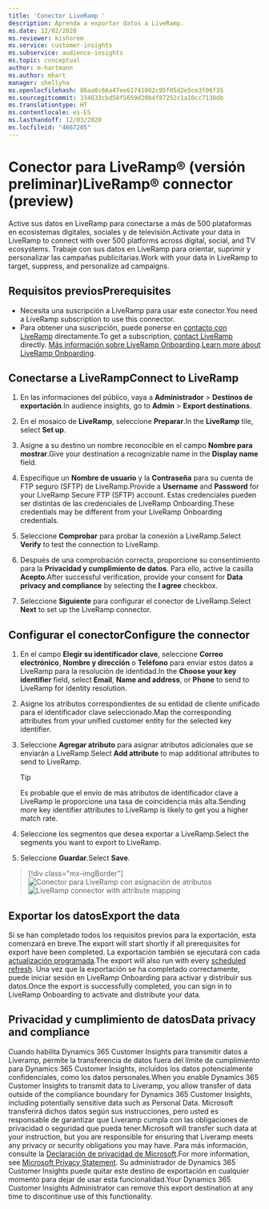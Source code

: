 ```yaml
---
title: 'Conector LiveRamp '
description: Aprenda a exportar datos a LiveRamp.
ms.date: 12/02/2020
ms.reviewer: kishorem
ms.service: customer-insights
ms.subservice: audience-insights
ms.topic: conceptual
author: m-hartmann
ms.author: mhart
manager: shellyha
ms.openlocfilehash: 86aa8c66a47ee61741082c95f05d2e5ce3f06f35
ms.sourcegitcommit: 334633cbd58f5659d20b4f87252c1a10cc7130db
ms.translationtype: HT
ms.contentlocale: es-ES
ms.lasthandoff: 12/03/2020
ms.locfileid: "4667205"
---
```

# <a name="liverampreg-connector-preview"></a><span data-ttu-id="72e4e-103">Conector para LiveRamp&reg; (versión preliminar)</span><span class="sxs-lookup"><span data-stu-id="72e4e-103">LiveRamp&reg; connector (preview)</span></span>

<span data-ttu-id="72e4e-104">Active sus datos en LiveRamp para conectarse a más de 500 plataformas en ecosistemas digitales, sociales y de televisión.</span><span class="sxs-lookup"><span data-stu-id="72e4e-104">Activate your data in LiveRamp to connect with over 500 platforms across digital, social, and TV ecosystems.</span></span> <span data-ttu-id="72e4e-105">Trabaje con sus datos en LiveRamp para orientar, suprimir y personalizar las campañas publicitarias.</span><span class="sxs-lookup"><span data-stu-id="72e4e-105">Work with your data in LiveRamp to target, suppress, and personalize ad campaigns.</span></span>

## <a name="prerequisites"></a><span data-ttu-id="72e4e-106">Requisitos previos</span><span class="sxs-lookup"><span data-stu-id="72e4e-106">Prerequisites</span></span>

- <span data-ttu-id="72e4e-107">Necesita una suscripción a LiveRamp para usar este conector.</span><span class="sxs-lookup"><span data-stu-id="72e4e-107">You need a LiveRamp subscription to use this connector.</span></span>
- <span data-ttu-id="72e4e-108">Para obtener una suscripción, puede ponerse en [contacto con LiveRamp](https://liveramp.com/contact/) directamente.</span><span class="sxs-lookup"><span data-stu-id="72e4e-108">To get a subscription, [contact LiveRamp](https://liveramp.com/contact/) directly.</span></span> <span data-ttu-id="72e4e-109">[Más información sobre LiveRamp Onboarding](https://liveramp.com/our-platform/data-onboarding/).</span><span class="sxs-lookup"><span data-stu-id="72e4e-109">[Learn more about LiveRamp Onboarding](https://liveramp.com/our-platform/data-onboarding/).</span></span>

## <a name="connect-to-liveramp"></a><span data-ttu-id="72e4e-110">Conectarse a LiveRamp</span><span class="sxs-lookup"><span data-stu-id="72e4e-110">Connect to LiveRamp</span></span>

1. <span data-ttu-id="72e4e-111">En las informaciones del público, vaya a **Administrador** > **Destinos de exportación**.</span><span class="sxs-lookup"><span data-stu-id="72e4e-111">In audience insights, go to **Admin** > **Export destinations**.</span></span>

1. <span data-ttu-id="72e4e-112">En el mosaico de **LiveRamp**, seleccione **Preparar**.</span><span class="sxs-lookup"><span data-stu-id="72e4e-112">In the **LiveRamp** tile, select **Set up**.</span></span>

1. <span data-ttu-id="72e4e-113">Asigne a su destino un nombre reconocible en el campo **Nombre para mostrar**.</span><span class="sxs-lookup"><span data-stu-id="72e4e-113">Give your destination a recognizable name in the **Display name** field.</span></span>

1. <span data-ttu-id="72e4e-114">Especifique un **Nombre de usuario** y la **Contraseña** para su cuenta de FTP seguro (SFTP) de LiveRamp.</span><span class="sxs-lookup"><span data-stu-id="72e4e-114">Provide a **Username** and **Password** for your LiveRamp Secure FTP (SFTP) account.</span></span>
<span data-ttu-id="72e4e-115">Estas credenciales pueden ser distintas de las credenciales de LiveRamp Onboarding.</span><span class="sxs-lookup"><span data-stu-id="72e4e-115">These credentials may be different from your LiveRamp Onboarding credentials.</span></span>

1. <span data-ttu-id="72e4e-116">Seleccione **Comprobar** para probar la conexión a LiveRamp.</span><span class="sxs-lookup"><span data-stu-id="72e4e-116">Select **Verify** to test the connection to LiveRamp.</span></span>

1. <span data-ttu-id="72e4e-117">Después de una comprobación correcta, proporcione su consentimiento para la **Privacidad y cumplimiento de datos**. Para ello, active la casilla **Acepto**.</span><span class="sxs-lookup"><span data-stu-id="72e4e-117">After successful verification, provide your consent for **Data privacy and compliance** by selecting the **I agree** checkbox.</span></span>

1. <span data-ttu-id="72e4e-118">Seleccione **Siguiente** para configurar el conector de LiveRamp.</span><span class="sxs-lookup"><span data-stu-id="72e4e-118">Select **Next** to set up the LiveRamp connector.</span></span>

## <a name="configure-the-connector"></a><span data-ttu-id="72e4e-119">Configurar el conector</span><span class="sxs-lookup"><span data-stu-id="72e4e-119">Configure the connector</span></span>

1. <span data-ttu-id="72e4e-120">En el campo **Elegir su identificador clave**, seleccione **Correo electrónico**, **Nombre y dirección** o **Teléfono** para enviar estos datos a LiveRamp para la resolución de identidad.</span><span class="sxs-lookup"><span data-stu-id="72e4e-120">In the **Choose your key identifier** field, select **Email**,  **Name and address**, or **Phone** to send to LiveRamp for identity resolution.</span></span>

1. <span data-ttu-id="72e4e-121">Asigne los atributos correspondientes de su entidad de cliente unificado para el identificador clave seleccionado.</span><span class="sxs-lookup"><span data-stu-id="72e4e-121">Map the corresponding attributes from your unified customer entity for the selected key identifier.</span></span>

1. <span data-ttu-id="72e4e-122">Seleccione **Agregar atributo** para asignar atributos adicionales que se enviarán a LiveRamp.</span><span class="sxs-lookup"><span data-stu-id="72e4e-122">Select **Add attribute** to map additional attributes to send to LiveRamp.</span></span>

   > [!TIP]
   > <span data-ttu-id="72e4e-123">Es probable que el envío de más atributos de identificador clave a LiveRamp le proporcione una tasa de coincidencia más alta.</span><span class="sxs-lookup"><span data-stu-id="72e4e-123">Sending more key identifier attributes to LiveRamp is likely to get you a higher match rate.</span></span>

1. <span data-ttu-id="72e4e-124">Seleccione los segmentos que desea exportar a LiveRamp.</span><span class="sxs-lookup"><span data-stu-id="72e4e-124">Select the segments you want to export to LiveRamp.</span></span>

1. <span data-ttu-id="72e4e-125">Seleccione **Guardar**.</span><span class="sxs-lookup"><span data-stu-id="72e4e-125">Select **Save**.</span></span>

> [!div class="mx-imgBorder"]
> <span data-ttu-id="72e4e-126">![Conector para LiveRamp con asignación de atributos](media/export-liveramp-segments.png "Conector para LiveRamp con asignación de atributos")</span><span class="sxs-lookup"><span data-stu-id="72e4e-126">![LiveRamp connector with attribute mapping](media/export-liveramp-segments.png "LiveRamp connector with attribute mapping")</span></span>

## <a name="export-the-data"></a><span data-ttu-id="72e4e-127">Exportar los datos</span><span class="sxs-lookup"><span data-stu-id="72e4e-127">Export the data</span></span>

<span data-ttu-id="72e4e-128">Si se han completado todos los requisitos previos para la exportación, esta comenzará en breve.</span><span class="sxs-lookup"><span data-stu-id="72e4e-128">The export will start shortly if all prerequisites for export have been completed.</span></span> <span data-ttu-id="72e4e-129">La exportación también se ejecutará con cada [actualización programada](system.md#schedule-tab).</span><span class="sxs-lookup"><span data-stu-id="72e4e-129">The export will also run with every [scheduled refresh](system.md#schedule-tab).</span></span>
<span data-ttu-id="72e4e-130">Una vez que la exportación se ha completado correctamente, puede iniciar sesión en LiveRamp Onboarding para activar y distribuir sus datos.</span><span class="sxs-lookup"><span data-stu-id="72e4e-130">Once the export is successfully completed, you can sign in to LiveRamp Onboarding to activate and distribute your data.</span></span>

## <a name="data-privacy-and-compliance"></a><span data-ttu-id="72e4e-131">Privacidad y cumplimiento de datos</span><span class="sxs-lookup"><span data-stu-id="72e4e-131">Data privacy and compliance</span></span>

<span data-ttu-id="72e4e-132">Cuando habilita Dynamics 365 Customer Insights para transmitir datos a Liveramp, permite la transferencia de datos fuera del límite de cumplimiento para Dynamics 365 Customer Insights, incluidos los datos potencialmente confidenciales, como los datos personales.</span><span class="sxs-lookup"><span data-stu-id="72e4e-132">When you enable Dynamics 365 Customer Insights to transmit data to Liveramp, you allow transfer of data outside of the compliance boundary for Dynamics 365 Customer Insights, including potentially sensitive data such as Personal Data.</span></span> <span data-ttu-id="72e4e-133">Microsoft transferirá dichos datos según sus instrucciones, pero usted es responsable de garantizar que Liveramp cumpla con las obligaciones de privacidad o seguridad que pueda tener.</span><span class="sxs-lookup"><span data-stu-id="72e4e-133">Microsoft will transfer such data at your instruction, but you are responsible for ensuring that Liveramp meets any privacy or security obligations you may have.</span></span> <span data-ttu-id="72e4e-134">Para más información, consulte la [Declaración de privacidad de Microsoft](https://go.microsoft.com/fwlink/?linkid=396732).</span><span class="sxs-lookup"><span data-stu-id="72e4e-134">For more information, see [Microsoft Privacy Statement](https://go.microsoft.com/fwlink/?linkid=396732).</span></span>
<span data-ttu-id="72e4e-135">Su administrador de Dynamics 365 Customer Insights puede quitar este destino de exportación en cualquier momento para dejar de usar esta funcionalidad.</span><span class="sxs-lookup"><span data-stu-id="72e4e-135">Your Dynamics 365 Customer Insights Administrator can remove this export destination at any time to discontinue use of this functionality.</span></span>